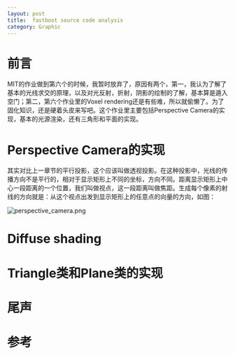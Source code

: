 ```yaml
---
layout: post
title:  fastboot source code analysis
category: Graphic
---
```


# 前言 #

MIT的作业做到第六个的时候，我暂时放弃了，原因有两个，第一，我认为了解了基本的光线求交的原理，以及对光反射，折射，阴影的绘制的了解，基本算是遁入空门；第二，第六个作业里的Voxel rendering还是有些难，所以就偷懒了。为了固化知识，还是硬着头皮来写吧。这个作业里主要包括Perspective Camera的实现，基本的光源渲染，还有三角形和平面的实现。

# Perspective Camera的实现 #

其实对比上一章节的平行投影，这个应该叫做透视投影。在这种投影中，光线的传播方向不是平行的，相对于显示矩形上不同的坐标，方向不同。距离显示矩形上中心一段距离的一个位置，我们叫做视点，这一段距离叫做焦距。生成每个像素的射线的方向就是：从这个视点出发到显示矩形上的任意点的向量的方向，如图：

![perspective_camera.png](http://groups.csail.mit.edu/graphics/classes/6.837/F04/assignments/assignment2/perspective_camera.png "perspective_camera.png")



# Diffuse shading #

# Triangle类和Plane类的实现 #

# 尾声 #

# 参考 #